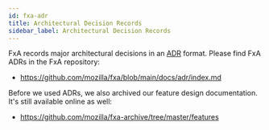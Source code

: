 ```yaml
---
id: fxa-adr
title: Architectural Decision Records
sidebar_label: Architectural Decision Records
---
```


FxA records major architectural decisions in an [ADR][about] format.  Please find FxA ADRs in the FxA repository:
* https://github.com/mozilla/fxa/blob/main/docs/adr/index.md

Before we used ADRs, we also archived our feature design documentation.  It's still available online as well: 
* https://github.com/mozilla/fxa-archive/tree/master/features

[about]: https://adr.github.io/